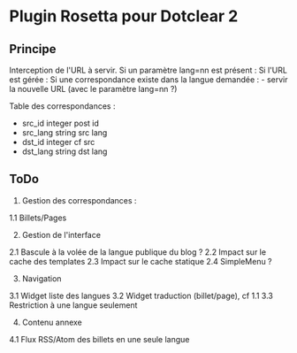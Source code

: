 # Plugin Rosetta pour Dotclear 2

## Principe

Interception de l'URL à servir.
Si un paramètre lang=nn est présent :
	Si l'URL est gérée :
		Si une correspondance existe dans la langue demandée :
			- servir la nouvelle URL (avec le paramètre lang=nn ?)

Table des correspondances :

- src_id		integer		post id
- src_lang		string		src lang
- dst_id		integer		cf src
- dst_lang		string		dst lang

## ToDo

1. Gestion des correspondances :

1.1 Billets/Pages

2. Gestion de l'interface

2.1 Bascule à la volée de la langue publique du blog ?
2.2 Impact sur le cache des templates
2.3 Impact sur le cache statique
2.4 SimpleMenu ?

3. Navigation

3.1 Widget liste des langues
3.2 Widget traduction (billet/page), cf 1.1
3.3 Restriction à une langue seulement

4. Contenu annexe

4.1 Flux RSS/Atom des billets en une seule langue
